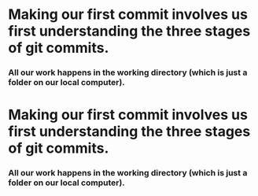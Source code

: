 # Making our first commit involves us first understanding the three stages of git commits. 
### All our work happens in the working directory (which is just a folder on our local computer). 

# Making our first commit involves us first understanding the three stages of git commits. 
### All our work happens in the working directory (which is just a folder on our local computer). 